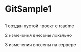 # GitSample1

## 

  1 создан пустой проект с readme
  
  2 изменения внесены локально
  
  3 изменения внесены на сервере
